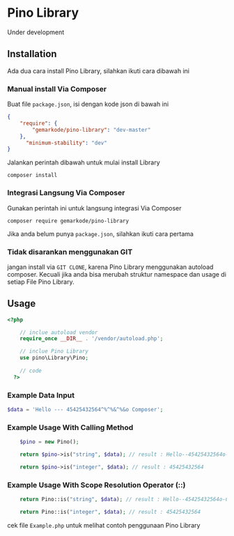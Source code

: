 # Pino Library

Under development

## Installation

Ada dua cara install Pino Library, silahkan ikuti cara dibawah ini

### Manual install Via Composer

Buat file ```package.json```, isi dengan kode json di bawah ini

```json
{
    "require": {
        "gemarkode/pino-library": "dev-master"
    },
      "minimum-stability": "dev"
}
```

Jalankan perintah dibawah untuk mulai install Library

```
composer install
```

### Integrasi Langsung Via Composer 

Gunakan perintah ini untuk langsung integrasi Via Composer

```
composer require gemarkode/pino-library
```

Jika anda belum punya ```package.json```, silahkan ikuti cara pertama

### Tidak disarankan menggunakan GIT

jangan install via ```GIT CLONE```, karena Pino Library menggunakan autoload composer. 
Kecuali jika anda bisa merubah struktur namespace dan usage di setiap File Pino Library.

## Usage

```php
<?php

    // inclue autoload vendor
    require_once __DIR__ . '/vendor/autoload.php';

    // inclue Pino Library
    use pino\Library\Pino;
    
    // code
  ?>
```

### Example Data Input

```php
$data = 'Hello --- 45425432564^%^%&^%&o Composer';
```
### Example Usage With Calling Method

```php
    $pino = new Pino();

    return $pino->is("string", $data); // result : Hello--45425432564o-Composer

    return $pino->is("integer", $data); // result : 45425432564
```

### Example Usage With Scope Resolution Operator (::)

```php
    return Pino::is("string", $data); // result : Hello--45425432564o-Composer

    return Pino::is("integer", $data); // result : 45425432564
```

cek file ```Example.php``` untuk melihat contoh penggunaan Pino Library
